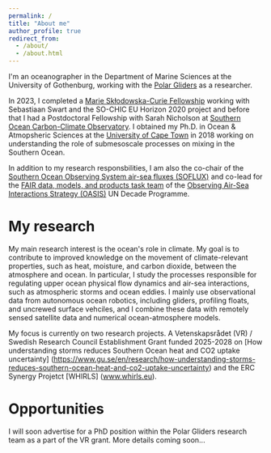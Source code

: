 ```yaml
---
permalink: /
title: "About me"
author_profile: true
redirect_from: 
  - /about/
  - /about.html
---
```


I'm an oceanographer in the Department of Marine Sciences at the University of Gothenburg, working with the [Polar Gliders](www.sebswart.com) as a researcher. 

In 2023, I completed a [Marie Skłodowska-Curie Fellowship](https://cordis.europa.eu/project/id/101032683/reporting) working with Sebastiaan Swart and the SO-CHIC EU Horizon 2020 project and before that I had a Postdoctoral Fellowship with Sarah Nicholson at [Southern Ocean Carbon-Climate Observatory](http://socco.org.za/). I obtained my Ph.D. in Ocean & Atmopsheric Sciences at the [University of Cape Town](https://science.uct.ac.za/department-oceanography) in 2018 working on understanding the role of submesoscale processes on mixing in the Southern Ocean. 

In addition to my research responsbilities, I am also the co-chair of the [Southern Ocean Observing System air-sea fluxes (SOFLUX)](https://soos.aq/activities/cwg/soflux) and co-lead for the [FAIR data, models, and products task team](https://airseaobs.org/FAIR-data) of the [Observing Air-Sea Interactions Strategy (OASIS)](https://airseaobs.org/) UN Decade Programme.

My research
======
My main research interest is the ocean's role in climate. My goal is to contribute to improved knowledge on the movement of climate-relevant properties, such as heat, moisture, and carbon dioxide, between the atmosphere and ocean. In particular, I study the processes responsible for regulating upper ocean physical flow dynamics and air-sea interactions, such as atmospheric storms and ocean eddies. I mainly use observational data from autonomous ocean robotics, including gliders, profiling floats, and uncrewed surface vehciles, and I combine these data with remotely sensed satellite data and numerical ocean-atmosphere models. 

My focus is currently on two research projects. A Vetenskapsrådet (VR) / Swedish Research Council Establishment Grant funded 2025-2028 on [How understanding storms reduces Southern Ocean heat and CO2 uptake uncertainty] (https://www.gu.se/en/research/how-understanding-storms-reduces-southern-ocean-heat-and-co2-uptake-uncertainty) and the ERC Synergy Projetct [WHIRLS] (www.whirls.eu). 

Opportunities
======
I will soon advertise for a PhD position within the Polar Gliders research team as a part of the VR grant. More details coming soon...